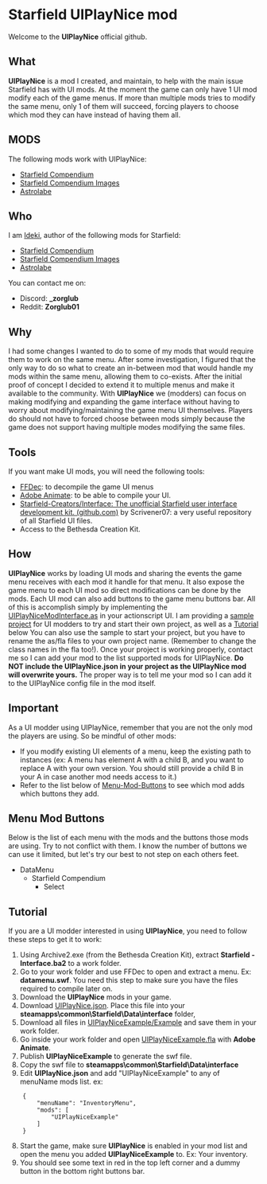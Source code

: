# Starfield UIPlayNice mod

Welcome to the **UIPlayNice** official github.


## What

**UIPlayNice** is a mod I created, and maintain, to help with the main issue Starfield has with UI mods.
At the moment the game can only have 1 UI mod modify each of the game menus.
If more than multiple mods tries to modify the same menu, only 1 of them will succeed, forcing players to choose which mod they can have instead of having them all.
## MODS
The following mods work with UIPlayNice:
- [Starfield Compendium](https://creations.bethesda.net/en/starfield/details/2fccc6a3-0368-4b40-bbd4-6a1551d44e41/Starfield_Compendium)
- [Starfield Compendium Images](https://creations.bethesda.net/en/starfield/details/a118157d-598b-4c7f-a003-bf982b84eab0/Starfield_Compendium_Images)
- [Astrolabe](https://creations.bethesda.net/en/starfield/details/8c1a34fb-0ef4-4208-b3cb-a8f2493b1618/Astrolabe)

## Who

I am [Ideki](https://creations.bethesda.net/en/starfield/all?author_displayname=Ideki), author of the following mods for Starfield:
- [Starfield Compendium](https://creations.bethesda.net/en/starfield/details/2fccc6a3-0368-4b40-bbd4-6a1551d44e41/Starfield_Compendium)
- [Starfield Compendium Images](https://creations.bethesda.net/en/starfield/details/a118157d-598b-4c7f-a003-bf982b84eab0/Starfield_Compendium_Images)
- [Astrolabe](https://creations.bethesda.net/en/starfield/details/8c1a34fb-0ef4-4208-b3cb-a8f2493b1618/Astrolabe)

You can contact me on:
- Discord: **_zorglub**
- Reddit: **Zorglub01**

## Why
I had some changes I wanted to do to some of my mods that would require them to work on the same menu.
After some investigation, I figured that the only way to do so what to create an in-between mod that would handle my mods within the same menu, allowing them to co-exists.
After the initial proof of concept I decided to extend it to multiple menus and make it available to the community.
With **UIPlayNice** we (modders) can focus on making modifying and expanding the game interface without having to worry about modifying/maintaining the game menu UI themselves.
Players do should not have to forced choose between mods simply because the game does not support having multiple modes modifying the same files.

## Tools

If you want make UI mods, you will need the following tools:

 - [FFDec](https://github.com/jindrapetrik/jpexs-decompiler): to decompile the game UI menus
 - [Adobe Animate](https://www.adobe.com/ca/products/animate.html): to be able to compile your UI.
 - [Starfield-Creators/Interface: The unofficial Starfield user interface development kit. (github.com)](https://github.com/Starfield-Creators/Interface) by Scrivener07: a very useful repository of all Starfield UI files.
 - Access to the Bethesda Creation Kit.

## How
**UIPlayNice** works by loading UI mods and sharing the events the game menu receives with each mod it handle for that menu.
It also expose the game menu to each UI mod so direct modifications can be done by the mods.
Each UI mod can also add buttons to the game menu buttons bar.
All of this is accomplish simply by implementing the [UIPlayNiceModInterface.as](Example/UIPlayNiceModInterface.as) in your actionscript UI.
I am providing a [sample project](Example) for UI modders to try and start their own project, as well as a [Tutorial](#tutorial) below
You can also use the sample to start your project, but you have to rename the as/fla files to your own project name. (Remember to change the class names in the fla too!).
Once your project is working properly, contact me so I can add your mod to the list supported mods for UIPlayNice.
**Do NOT include the UIPlayNice.json in your project as the UIPlayNice mod will overwrite yours.**
The proper way is to tell me your mod so I can add it to the UIPlayNice config file in the mod itself.
## Important
As a UI modder using UIPlayNice, remember that you are not the only mod the players are using.
So be mindful of other mods:
-  If you modify existing UI elements of a menu, keep the existing path to instances (ex: A menu has element A with a child B, and you want to replace A with your own version. You should still provide a child B in your A in case another mod needs access to it.)
- Refer to the list below of [Menu-Mod-Buttons](#menu-mod-buttons) to see which mod adds which buttons they add.
## Menu Mod Buttons
Below is the list of each menu with the mods and the buttons those mods are using.
Try to not conflict with them.
I know the number of buttons we can use it limited, but let's try our best to not step on each others feet.

- DataMenu
  - Starfield Compendium
	  - Select

## Tutorial

If you are a UI modder interested in using **UIPlayNice**, you need to follow these steps to get it to work:
1. Using Archive2.exe (from the Bethesda Creation Kit), extract **Starfield - Interface.ba2** to a work folder.
2. Go to your work folder and use FFDec to open and extract a menu. Ex: **datamenu.swf**. You need this step to make sure you have the files required to compile later on.
3. Download the **UIPlayNice** mods in your game.
4. Download [UIPlayNice.json](Config/UIPlayNice.json).
Place this file into your **steamapps\common\Starfield\Data\interface** folder,
5. Download all files in [UIPlayNiceExample/Example](Example) and save them in your work folder.
4. Go inside your work folder and open [UIPlayNiceExample.fla](Example/UIPlayNiceExample.fla") with **Adobe Animate**.
5. Publish **UIPlayNiceExample** to generate the swf file.
6. Copy the swf file to **steamapps\common\Starfield\Data\interface**
7. Edit **UIPlayNice.json** and add "UIPlayNiceExample" to any of menuName mods list. ex:
```
 	{
		"menuName": "InventoryMenu",
		"mods": [
			"UIPlayNiceExample"
		]
	}
```
8. Start the game, make sure **UIPlayNice** is enabled in your mod list and open the menu you added **UIPlayNiceExample** to. Ex: Your inventory.
9. You should see some text in red in the top left corner and a dummy button in the bottom right buttons bar.